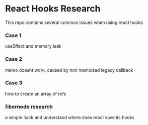 # React Hooks Research

This repo contains several common issues when using react hooks

### Case 1
useEffect and memory leak

### Case 2
memo doesnt work, caused by non memoized legacy callback

### Case 3
how to create an array of refs

### fibernode research
a simple hack and understand where does react save its hooks